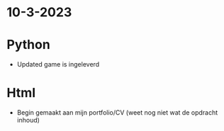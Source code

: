 # 10-3-2023

# Python
- Updated game is ingeleverd

# Html
- Begin gemaakt aan mijn portfolio/CV (weet nog niet wat de opdracht inhoud)
